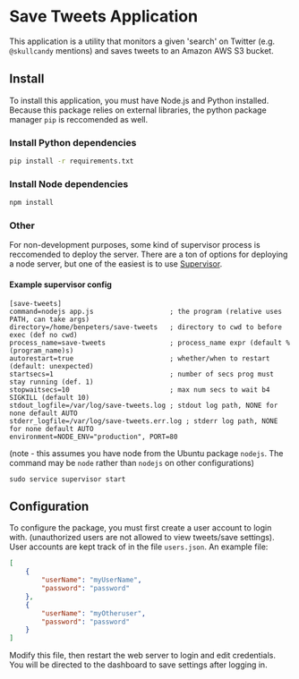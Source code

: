 Save Tweets Application
=======================
This application is a utility that monitors a given 'search' on Twitter (e.g. `@skullcandy` mentions) and
saves tweets to an Amazon AWS S3 bucket.

Install
-------
To install this application, you must have Node.js and Python installed. Because this package relies on external
libraries, the python package manager `pip` is reccomended as well.

### Install Python dependencies
```bash
pip install -r requirements.txt
```

### Install Node dependencies
```bash
npm install
```
### Other
For non-development purposes, some kind of supervisor process is reccomended to deploy the server. There are a ton of options
for deploying a node server, but one of the easiest is to use [Supervisor](http://supervisord.org/).

#### Example supervisor config
```
[save-tweets]
command=nodejs app.js                   ; the program (relative uses PATH, can take args)
directory=/home/benpeters/save-tweets   ; directory to cwd to before exec (def no cwd)
process_name=save-tweets                ; process_name expr (default %(program_name)s)
autorestart=true                        ; whether/when to restart (default: unexpected)
startsecs=1                             ; number of secs prog must stay running (def. 1)
stopwaitsecs=10                         ; max num secs to wait b4 SIGKILL (default 10)
stdout_logfile=/var/log/save-tweets.log ; stdout log path, NONE for none default AUTO
stderr_logfile=/var/log/save-tweets.err.log ; stderr log path, NONE for none default AUTO
environment=NODE_ENV="production", PORT=80
```
(note - this assumes you have node from the Ubuntu package `nodejs`. The command may be `node` rather than `nodejs` on other configurations)

```
sudo service supervisor start
```

Configuration
-------------
To configure the package, you must first create a user account to login with. (unauthorized users are not allowed to view tweets/save settings).
User accounts are kept track of in the file `users.json`. An example file:

```json
[
    { 
        "userName": "myUserName",
        "password": "password"
    },
    { 
        "userName": "myOtheruser",
        "password": "password"
    }
]
```
Modify this file, then restart the web server to login and edit credentials. You will be directed to the dashboard
to save settings after logging in.

